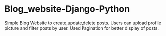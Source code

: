 # Blog_website-Django-Python
Simple Blog Website to create,update,delete posts. Users can upload profile picture and filter posts by user. Used Pagination for better display of posts.
